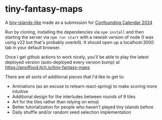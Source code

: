 # tiny-fantasy-maps
A [tiny-islands-like](https://dr-d-king.itch.io/tiny-islands) made as a submission for [Confounding Calendar 2024](https://confoundingcalendar.itch.io/)

Run by cloning, installing the dependencies via `npm install` and then starting the server via `npm run start` with a newish version of node (I was using v22 but that's probably overkill). It should open up a localhost:3000 tab in your default browser.

Once I get github actions to work nicely, you'll be able to play the latest deployed version (auto-deployed every version bump) at https://anvilfood.itch.io/tiny-fantasy-maps

There are all sorts of additional pieces that I'd like to get to:

- Animations (as an excuse to relearn react-spring) to make scoring more intuitive
- Additional design for the interludes between rounds of 9 tiles
- Art for the tiles rather than relying on emoji
- Better tutorialization for people who haven't played tiny islands before
- Daily shuffle and/or random seed selection implementation
